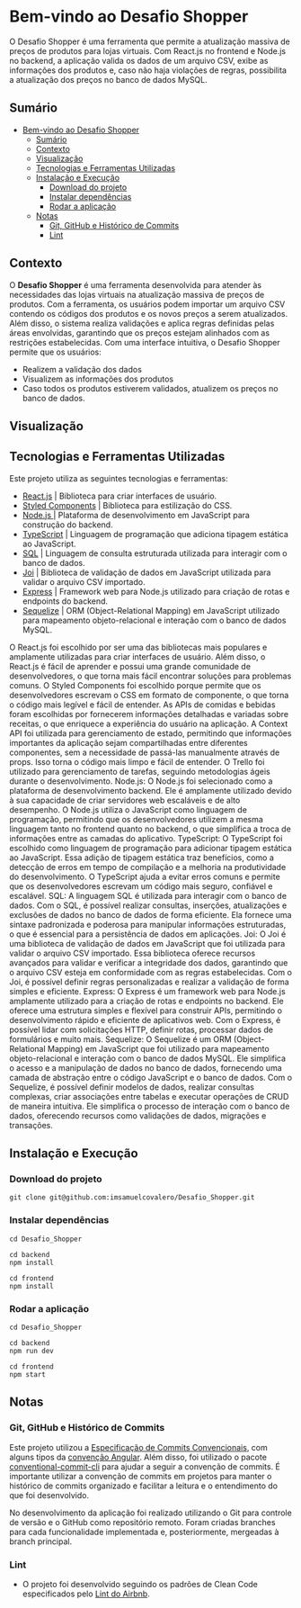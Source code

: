# Bem-vindo ao Desafio Shopper

O Desafio Shopper é uma ferramenta que permite a atualização massiva de preços de produtos para lojas virtuais. Com React.js no frontend e Node.js no backend, a aplicação valida os dados de um arquivo CSV, exibe as informações dos produtos e, caso não haja violações de regras, possibilita a atualização dos preços no banco de dados MySQL. 

## Sumário
- [Bem-vindo ao Desafio Shopper](#bem-vindo-ao-desafio-shopper)
  - [Sumário](#sumário)
  - [Contexto](#contexto)
  - [Visualização](#visualização)
  - [Tecnologias e Ferramentas Utilizadas](#tecnologias-e-ferramentas-utilizadas)
  - [Instalação e Execução](#instalação-e-execução)
    - [Download do projeto](#download-do-projeto)
    - [Instalar dependências](#instalar-dependências)
    - [Rodar a aplicação](#rodar-a-aplicação)
  - [Notas](#notas)
    - [Git, GitHub e Histórico de Commits](#git-github-e-histórico-de-commits)
    - [Lint](#lint)


## Contexto
O __Desafio Shopper__ é uma ferramenta desenvolvida para atender às necessidades das lojas virtuais na atualização massiva de preços de produtos. Com a ferramenta, os usuários podem importar um arquivo CSV contendo os códigos dos produtos e os novos preços a serem atualizados. Além disso, o sistema realiza validações e aplica regras definidas pelas áreas envolvidas, garantindo que os preços estejam alinhados com as restrições estabelecidas. Com uma interface intuitiva, o Desafio Shopper permite que os usuários:
- Realizem a validação dos dados
- Visualizem as informações dos produtos
- Caso todos os produtos estiverem validados, atualizem os preços no banco de dados.

## Visualização

<!-- **Visualização:** -->

<div align="center">

</div>

## Tecnologias e Ferramentas Utilizadas

Este projeto utiliza as seguintes tecnologias e ferramentas:

- [React.js](https://reactjs.org/docs/getting-started.html) | Biblioteca para criar interfaces de usuário.
- [Styled Components](https://styled-components.com/) | Biblioteca para estilização do CSS.
- [Node.js ](https://nodejs.org/en)| Plataforma de desenvolvimento em JavaScript para construção do backend.
- [TypeScript](https://www.typescriptlang.org/) | Linguagem de programação que adiciona tipagem estática ao JavaScript.
- [SQL](https://www.mysql.com/) | Linguagem de consulta estruturada utilizada para interagir com o banco de dados.
- [Joi](https://github.com/sideway/joi) | Biblioteca de validação de dados em JavaScript utilizada para validar o arquivo CSV importado.
- [Express](https://expressjs.com/) | Framework web para Node.js utilizado para criação de rotas e endpoints do backend.
- [Sequelize](https://sequelize.org/) | ORM (Object-Relational Mapping) em JavaScript utilizado para mapeamento objeto-relacional e interação com o banco de dados MySQL.

O React.js foi escolhido por ser uma das bibliotecas mais populares e amplamente utilizadas para criar interfaces de usuário. Além disso, o React.js é fácil de aprender e possui uma grande comunidade de desenvolvedores, o que torna mais fácil encontrar soluções para problemas comuns. O Styled Components foi escolhido porque permite que os desenvolvedores escrevam o CSS em formato de componente, o que torna o código mais legível e fácil de entender. As APIs de comidas e bebidas foram escolhidas por fornecerem informações detalhadas e variadas sobre receitas, o que enriquece a experiência do usuário na aplicação. A Context API foi utilizada para gerenciamento de estado, permitindo que informações importantes da aplicação sejam compartilhadas entre diferentes componentes, sem a necessidade de passá-las manualmente através de props. Isso torna o código mais limpo e fácil de entender. O Trello foi utilizado para gerenciamento de tarefas, seguindo metodologias ágeis durante o desenvolvimento.
Node.js: O Node.js foi selecionado como a plataforma de desenvolvimento backend. Ele é amplamente utilizado devido à sua capacidade de criar servidores web escaláveis e de alto desempenho. O Node.js utiliza o JavaScript como linguagem de programação, permitindo que os desenvolvedores utilizem a mesma linguagem tanto no frontend quanto no backend, o que simplifica a troca de informações entre as camadas do aplicativo.
TypeScript: O TypeScript foi escolhido como linguagem de programação para adicionar tipagem estática ao JavaScript. Essa adição de tipagem estática traz benefícios, como a detecção de erros em tempo de compilação e a melhoria na produtividade do desenvolvimento. O TypeScript ajuda a evitar erros comuns e permite que os desenvolvedores escrevam um código mais seguro, confiável e escalável.
SQL: A linguagem SQL é utilizada para interagir com o banco de dados. Com o SQL, é possível realizar consultas, inserções, atualizações e exclusões de dados no banco de dados de forma eficiente. Ela fornece uma sintaxe padronizada e poderosa para manipular informações estruturadas, o que é essencial para a persistência de dados em aplicações.
Joi: O Joi é uma biblioteca de validação de dados em JavaScript que foi utilizada para validar o arquivo CSV importado. Essa biblioteca oferece recursos avançados para validar e verificar a integridade dos dados, garantindo que o arquivo CSV esteja em conformidade com as regras estabelecidas. Com o Joi, é possível definir regras personalizadas e realizar a validação de forma simples e eficiente.
Express: O Express é um framework web para Node.js amplamente utilizado para a criação de rotas e endpoints no backend. Ele oferece uma estrutura simples e flexível para construir APIs, permitindo o desenvolvimento rápido e eficiente de aplicativos web. Com o Express, é possível lidar com solicitações HTTP, definir rotas, processar dados de formulários e muito mais.
Sequelize: O Sequelize é um ORM (Object-Relational Mapping) em JavaScript que foi utilizado para mapeamento objeto-relacional e interação com o banco de dados MySQL. Ele simplifica o acesso e a manipulação de dados no banco de dados, fornecendo uma camada de abstração entre o código JavaScript e o banco de dados. Com o Sequelize, é possível definir modelos de dados, realizar consultas complexas, criar associações entre tabelas e executar operações de CRUD de maneira intuitiva. Ele simplifica o processo de interação com o banco de dados, oferecendo recursos como validações de dados, migrações e transações.

## Instalação e Execução
### Download do projeto
```
git clone git@github.com:imsamuelcovalero/Desafio_Shopper.git
```
### Instalar dependências
```
cd Desafio_Shopper

cd backend
npm install

cd frontend
npm install
```
### Rodar a aplicação
```
cd Desafio_Shopper

cd backend
npm run dev

cd frontend
npm start
```

## Notas

### Git, GitHub e Histórico de Commits
Este projeto utilizou a [Especificação de Commits Convencionais](https://www.conventionalcommits.org/en/v1.0.0/), com alguns tipos da [convenção Angular](https://github.com/angular/angular/blob/22b96b9/CONTRIBUTING.md#-commit-message-guidelines). Além disso, foi utilizado o pacote [conventional-commit-cli](https://www.npmjs.com/package/conventional-commit-cli) para ajudar a seguir a convenção de commits. É importante utilizar a convenção de commits em projetos para manter o histórico de commits organizado e facilitar a leitura e o entendimento do que foi desenvolvido.

No desenvolvimento da aplicação foi realizado utilizando o Git para controle de versão e o GitHub como repositório remoto. Foram criadas branches para cada funcionalidade implementada e, posteriormente, mergeadas à branch principal.

### Lint
- O projeto foi desenvolvido seguindo os padrões de Clean Code especificados pelo [Lint do Airbnb](https://github.com/airbnb/javascript).
